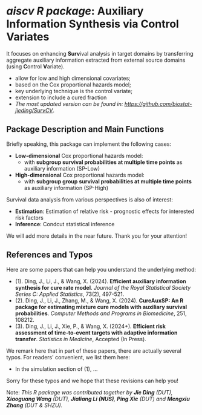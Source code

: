 # *aiscv R package*: Auxiliary Information Synthesis via Control Variates

It focuses on enhancing **Surv**ival analysis in target domains by transferring aggregate auxiliary information extracted from external source domains (using **C**ontrol **V**ariate). 
- allow for low and high dimensional covariates;
- based on the Cox proportional hazards model;
- key underlying technique is the control variate;
- extension to include a cured fraction
- *The most updated version can be found in:  https://github.com/biostat-jieding/SurvCV*.

## Package Description and Main Functions

Briefly speaking, this package can implement the following cases:
- **Low-dimensional** Cox proportional hazards model:
  - with **subgroup survival probabilities at multiple time points** as auxiliary information (SP-Low)
- **High-dimensional** Cox proportional hazards model:
  - with **subgroup group survival probabilities at multiple time points** as auxiliary information (SP-High)

Survival data analysis from various perspectives is also of interest: 
- **Estimation**: Estimation of relative risk - prognostic effects for interested risk factors
- **Inference**: Condcut statistical inference



We will add more details in the near future. Thank you for your attention!

## References and Typos

Here are some papers that can help you understand the underlying method:
- (1). Ding, J., Li, J., & Wang, X. (2024). **Efficient auxiliary information synthesis for cure rate model**. *Journal of the Royal Statistical Society Series C: Applied Statistics*, 73(2), 497-521.
- (2). Ding, J., Li, J., Zhang, M., & Wang, X. (2024). **CureAuxSP: An R package for estimating mixture cure models with auxiliary survival probabilities**. *Computer Methods and Programs in Biomedicine*, 251, 108212.
- (3). Ding, J., Li, J., Xie, P., & Wang, X. (2024+). **Efficient risk assessment of time-to-event targets with adaptive information transfer**. *Statistics in Medicine*, Accepted (In Press).

We remark here that in part of these papers, there are actually several typos. For readers' convenient, we list them here:
- In the simulation section of (1), ...

Sorry for these typos and we hope that these revisions can help you!

Note: *This R package was contributed together by **Jie Ding** (DUT), **Xiaoguang Wang** (DUT), **Jialiang Li (NUS)**, **Ping Xie** (DUT) and **Mengxiu Zhang** (DUT & SHZU).*
